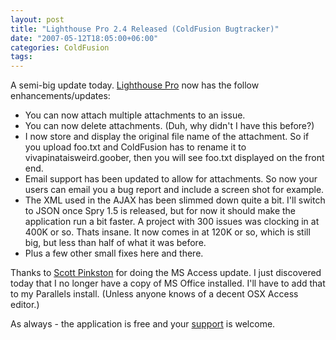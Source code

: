```yaml
---
layout: post
title: "Lighthouse Pro 2.4 Released (ColdFusion Bugtracker)"
date: "2007-05-12T18:05:00+06:00"
categories: ColdFusion 
tags: 
---
```


A semi-big update today. <a href="http://lighthousepro.riaforge.org">Lighthouse Pro</a> now has the follow enhancements/updates:

<ul>
<li>You can now attach multiple attachments to an issue.
<li>You can now delete attachments. (Duh, why didn't I have this before?)
<li>I now store and display the original file name of the attachment. So if you upload foo.txt and ColdFusion has to rename it to vivapinataisweird.goober, then you will see foo.txt displayed on the front end. 
<li>Email support has been updated to allow for attachments. So now your users can email you a bug report and include a screen shot for example.
<li>The XML used in the AJAX has been slimmed down quite a bit. I'll switch to JSON once Spry 1.5 is released, but for now it should make the application run a bit faster. A project with 300 issues was clocking in at 400K or so. Thats insane. It now comes in at 120K or so, which is still big, but less than half of what it was before.
<li>Plus a few other small fixes here and there.
</ul>

Thanks to <a href="http://scottpinkston.org/blog/">Scott Pinkston</a> for doing the MS Access update. I just discovered today that I no longer have a copy of MS Office installed. I'll have to add that to my Parallels install. (Unless anyone knows of a decent OSX Access editor.)

As always - the application is free and your <a href="http://www.amazon.com/o/registry/2TCL1D08EZEYE">support</a> is welcome.